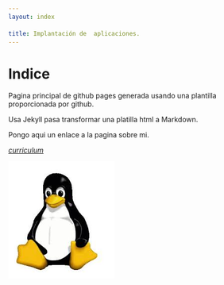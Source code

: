 ```yaml
---
layout: index

title: Implantación de  aplicaciones.
---
```

# Indice

Pagina principal de github pages generada usando una plantilla proporcionada
por github.

Usa Jekyll pasa transformar una platilla html a Markdown.

Pongo aqui un enlace a la pagina sobre mi.

*[curriculum](about)*

![](penguin.jpeg?raw=true)
